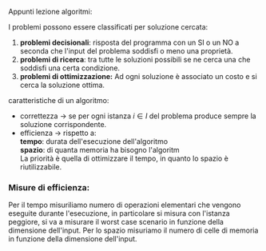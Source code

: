 Appunti lezione algoritmi:

I problemi possono essere classificati per soluzione cercata: 
1. **problemi decisionali**: risposta del programma con un SI o un NO a seconda che l'input del problema soddisfi o meno una proprietà.
2. **problemi di ricerca**: tra tutte le soluzioni possibili se ne cerca una che soddisfi una certa condizione.  
3. **problemi di ottimizzazione:** Ad ogni soluzione è associato un costo e si cerca la soluzione ottima.  

caratteristiche di un algoritmo:
- correttezza $\rightarrow$ se per ogni istanza $i \in I$ del problema produce sempre la soluzione corrispondente.  
- efficienza $\rightarrow$ rispetto a:  
    **tempo**: durata dell'esecuzione dell'algoritmo  
    **spazio**: di quanta memoria ha bisogno l'algoritm  
    La priorità è quella di ottimizzare il tempo, in quanto lo spazio è riutilizzabile.  



### Misure di efficienza: 

Per il tempo misuriliamo numero di operazioni elementari che vengono eseguite durante l'esecuzione, in particolare si misura con l'istanza peggiore, si va a misurare il worst case scenario in funzione della dimensione dell'input. 
Per lo spazio misuriamo il numero di celle di memoria in funzione della dimensione dell'input.  


